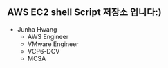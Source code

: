 ## AWS EC2 shell Script 저장소 입니다:)

* Junha Hwang
  - AWS Engineer
  - VMware Engineer
  - VCP6-DCV 
  - MCSA
